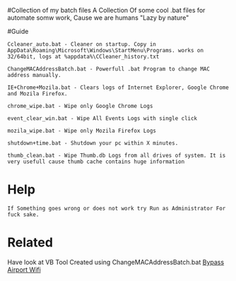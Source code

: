 #Collection of my batch files
  A Collection Of some cool .bat files for automate somw work, Cause we are humans "Lazy by nature"

#Guide

    Ccleaner_auto.bat - Cleaner on startup. Copy in AppData\Roaming\Microsoft\Windows\StartMenu\Programs. works on 32/64bit, logs at %appdata%\CCleaner_history.txt
  
    ChangeMACAddressBatch.bat - Powerfull .bat Program to change MAC address manually.
    
    IE+Chrome+Mozila.bat - Clears logs of Internet Explorer, Google Chrome and Mozila Firefox.
    
    chrome_wipe.bat - Wipe only Google Chrome Logs
    
    event_clear_win.bat - Wipe All Events Logs with single click
    
    mozila_wipe.bat - Wipe only Mozila Firefox Logs
    
    shutdown+time.bat - Shutdown your pc within X minutes.
    
    thumb_clean.bat - Wipe Thumb.db Logs from all drives of system. It is very usefull cause thumb cache contains huge information
    

# Help
    
    If Something goes wrong or does not work try Run as Administrator For fuck sake.

# Related
 Have look at VB Tool Created using ChangeMACAddressBatch.bat [Bypass Airport Wifi](https://github.com/roothaxor/bypass_airport)
